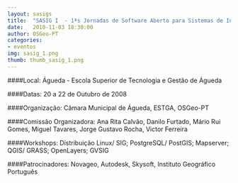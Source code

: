 ```yaml
---
layout: sasigs
title:  "SASIG I  - 1ªs Jornadas de Software Aberto para Sistemas de Informação Geográfica"
date:   2010-11-03 18:30:00
author: OSGeo-PT
categories:
- eventos
img: sasig_1.png
thumb: thumb_sasig_1.png
---
```

####Local:
Águeda - Escola Superior de Tecnologia e Gestão de Águeda

####Datas:
20 a 22 de Outubro de 2008

####Organização:
 Câmara Municipal de Águeda, ESTGA, OSGeo-PT

####Comissão Organizadora:
 Ana Rita Calvão, Danilo Furtado, Mário Rui Gomes, Miguel Tavares, Jorge Gustavo Rocha, Victor Ferreira

####Workshops:
Distribuição Linux/ SIG; PostgreSQL/ PostGIS; Mapserver; QGIS/ GRASS; OpenLayers; GVSIG

####Patrocinadores:
Novageo, Autodesk, Skysoft, Instituto Geográfico Português
